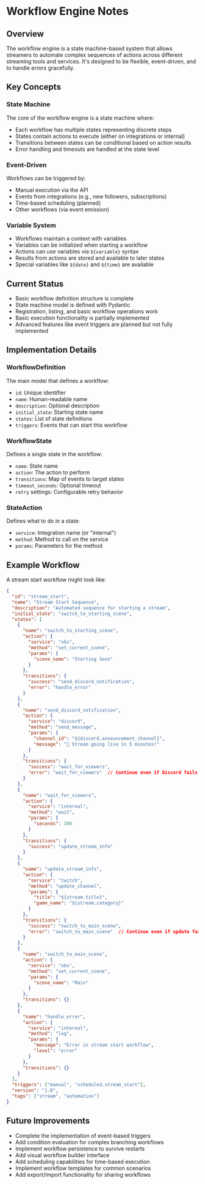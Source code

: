 # Workflow Engine Notes

## Overview

The workflow engine is a state machine-based system that allows streamers to automate complex sequences of actions across different streaming tools and services. It's designed to be flexible, event-driven, and to handle errors gracefully.

## Key Concepts

### State Machine

The core of the workflow engine is a state machine where:
- Each workflow has multiple states representing discrete steps
- States contain actions to execute (either on integrations or internal)
- Transitions between states can be conditional based on action results
- Error handling and timeouts are handled at the state level

### Event-Driven

Workflows can be triggered by:
- Manual execution via the API
- Events from integrations (e.g., new followers, subscriptions)
- Time-based scheduling (planned)
- Other workflows (via event emission)

### Variable System

- Workflows maintain a context with variables
- Variables can be initialized when starting a workflow
- Actions can use variables via `${variable}` syntax
- Results from actions are stored and available to later states
- Special variables like `${date}` and `${time}` are available

## Current Status

- Basic workflow definition structure is complete
- State machine model is defined with Pydantic
- Registration, listing, and basic workflow operations work
- Basic execution functionality is partially implemented
- Advanced features like event triggers are planned but not fully implemented

## Implementation Details

### WorkflowDefinition

The main model that defines a workflow:
- `id`: Unique identifier
- `name`: Human-readable name
- `description`: Optional description
- `initial_state`: Starting state name
- `states`: List of state definitions
- `triggers`: Events that can start this workflow

### WorkflowState

Defines a single state in the workflow:
- `name`: State name
- `action`: The action to perform
- `transitions`: Map of events to target states
- `timeout_seconds`: Optional timeout
- `retry` settings: Configurable retry behavior

### StateAction

Defines what to do in a state:
- `service`: Integration name (or "internal")
- `method`: Method to call on the service
- `params`: Parameters for the method

## Example Workflow

A stream start workflow might look like:

```json
{
  "id": "stream_start",
  "name": "Stream Start Sequence",
  "description": "Automated sequence for starting a stream",
  "initial_state": "switch_to_starting_scene",
  "states": [
    {
      "name": "switch_to_starting_scene",
      "action": {
        "service": "obs",
        "method": "set_current_scene",
        "params": {
          "scene_name": "Starting Soon"
        }
      },
      "transitions": {
        "success": "send_discord_notification",
        "error": "handle_error"
      }
    },
    {
      "name": "send_discord_notification",
      "action": {
        "service": "discord",
        "method": "send_message",
        "params": {
          "channel_id": "${discord.announcement_channel}",
          "message": "🔴 Stream going live in 5 minutes!"
        }
      },
      "transitions": {
        "success": "wait_for_viewers",
        "error": "wait_for_viewers"  // Continue even if Discord fails
      }
    },
    {
      "name": "wait_for_viewers",
      "action": {
        "service": "internal",
        "method": "wait",
        "params": {
          "seconds": 300
        }
      },
      "transitions": {
        "success": "update_stream_info"
      }
    },
    {
      "name": "update_stream_info",
      "action": {
        "service": "twitch",
        "method": "update_channel",
        "params": {
          "title": "${stream.title}",
          "game_name": "${stream.category}"
        }
      },
      "transitions": {
        "success": "switch_to_main_scene",
        "error": "switch_to_main_scene"  // Continue even if update fails
      }
    },
    {
      "name": "switch_to_main_scene",
      "action": {
        "service": "obs",
        "method": "set_current_scene",
        "params": {
          "scene_name": "Main"
        }
      },
      "transitions": {}
    },
    {
      "name": "handle_error",
      "action": {
        "service": "internal",
        "method": "log",
        "params": {
          "message": "Error in stream start workflow",
          "level": "error"
        }
      },
      "transitions": {}
    }
  ],
  "triggers": ["manual", "scheduled.stream_start"],
  "version": "1.0",
  "tags": ["stream", "automation"]
}
```

## Future Improvements

- Complete the implementation of event-based triggers
- Add condition evaluation for complex branching workflows 
- Implement workflow persistence to survive restarts
- Add visual workflow builder interface
- Add scheduling capabilities for time-based execution
- Implement workflow templates for common scenarios
- Add export/import functionality for sharing workflows